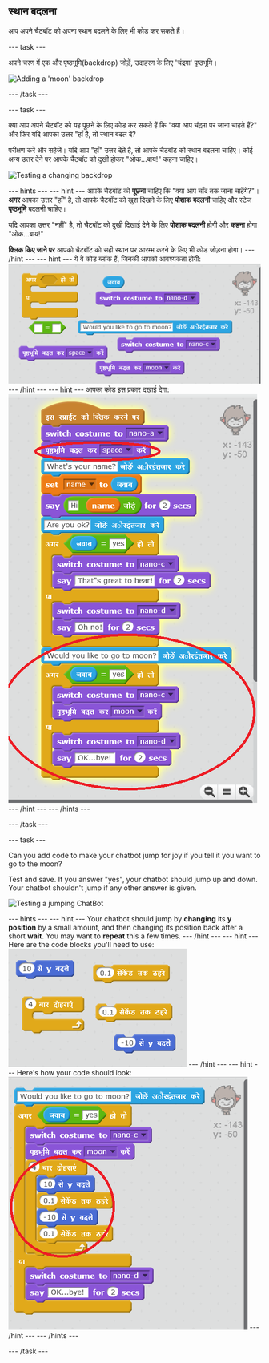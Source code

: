 ## स्थान बदलना

आप अपने चैटबॉट को अपना स्थान बदलने के लिए भी कोड कर सकते हैं।

\--- task \---

अपने चरण में एक और पृष्ठभूमि(backdrop) जोड़ें, उदाहरण के लिए 'चंद्रमा' पृष्ठभूमि।

![Adding a 'moon' backdrop](images/chatbot-moon.png)

\--- /task \---

\--- task \---

क्या आप अपने चैटबॉट को यह पूछने के लिए कोड कर सकते हैं कि "क्या आप चंद्रमा पर जाना चाहते हैं?" और फिर यदि आपका उत्तर "हाँ है, तो स्थान बदल दें?

परीक्षण करें और सहेजें। यदि आप "हाँ" उत्तर देते हैं, तो आपके चैटबॉट को स्थान बदलना चाहिए। कोई अन्य उत्तर देने पर आपके चैटबॉट को दुखी होकर "ओक...बाय!" कहना चाहिए।

![Testing a changing backdrop](images/chatbot-backdrop-test.png)

\--- hints \--- \--- hint \--- आपके चैटबॉट को **पूछना** चाहिए कि "क्या आप चाँद तक जाना चाहेंगे?"। **अगर** आपका उत्तर "हाँ" है, तो आपके चैटबॉट को खुश दिखने के लिए **पोशाक बदलनी** चाहिए और स्टेज **पृष्ठभूमि** बदलनी चाहिए।

यदि आपका उत्तर "नहीं" है, तो चैटबॉट को दुखी दिखाई देने के लिए **पोशाक बदलनी** होगी और **कहना** होगा "ओक...बाय!"

**क्लिक किए जाने पर** आपको चैटबॉट को सही स्थान पर आरम्भ करने के लिए भी कोड जोड़ना होगा। \--- /hint \--- \--- hint \--- ये वे कोड ब्लॉक हैं, जिनकी आपको आवश्यकता होगी: ![Blocks for changing the backdrop](images/chatbot-backdrop-blocks.png) \--- /hint \--- \--- hint \--- आपका कोड इस प्रकार दखाई देगा: ![Code for changing the backdrop](images/chatbot-backdrop-code.png) \--- /hint \--- \--- /hints \---

\--- /task \---

\--- task \---

Can you add code to make your chatbot jump for joy if you tell it you want to go to the moon?

Test and save. If you answer "yes", your chatbot should jump up and down. Your chatbot shouldn't jump if any other answer is given.

![Testing a jumping ChatBot](images/chatbot-jump-test.png)

\--- hints \--- \--- hint \--- Your chatbot should jump by **changing** its **y position** by a small amount, and then changing its position back after a short **wait**. You may want to **repeat** this a few times. \--- /hint \--- \--- hint \--- Here are the code blocks you'll need to use: ![Blocks for a jumping ChatBot](images/chatbot-jump-blocks.png) \--- /hint \--- \--- hint \--- Here's how your code should look: ![Code for a jumping ChatBot](images/chatbot-jump-code.png) \--- /hint \--- \--- /hints \---

\--- /task \---